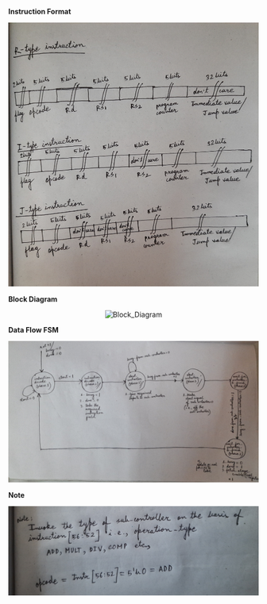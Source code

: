
__Instruction Format__

<p align="center">
  <img src="./Instruction_format.jpg?raw=true" alt="Instruction Format"/>
</p>


__Block Diagram__

<p align="center">
  <img src="./Block_diagram.jpg?raw=true" alt="Block_Diagram"/>
</p>


__Data Flow FSM__

<p align="center">
  <img src="./Data_flow_FSM.jpg?raw=true" alt="Data_Flow_FSM"/>
</p>

__Note__

<p align="center">
  <img src="./Note.jpg?raw=true" alt="Note"/>
</p>


